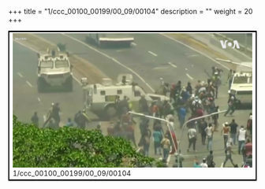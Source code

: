 +++
title = "1/ccc_00100_00199/00_09/00104"
description = ""
weight = 20
+++

<table style="border:2px solid black;max-width:800px;max-height:800px;" 
><tr><td>
<img class="center-fit-jpg"
src="/jpg_/aaa_20190430_NxaOmWaI8sI_00103.jpg">
1/ccc_00100_00199/00_09/00104
</img></td></tr></table>
